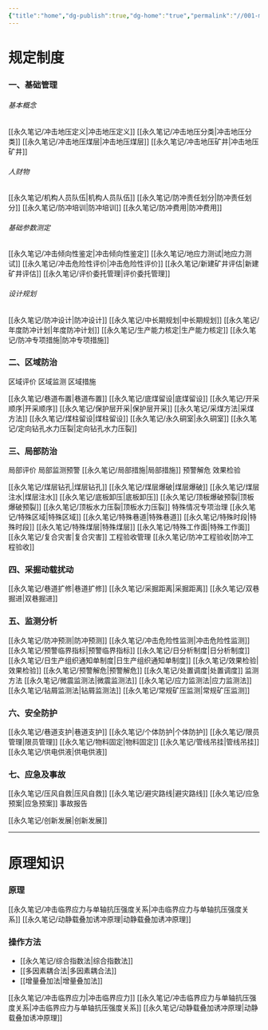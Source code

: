 ```yaml
---
{"title":"home","dg-publish":true,"dg-home":"true","permalink":"//001-moc/","tags":["gardenEntry"],"dgPassFrontmatter":true}
---
```





# 规定制度

### 一、基础管理

###### 基本概念
[[永久笔记/冲击地压定义\|冲击地压定义]]
[[永久笔记/冲击地压分类\|冲击地压分类]]
[[永久笔记/冲击地压煤层\|冲击地压煤层]]
[[永久笔记/冲击地压矿井\|冲击地压矿井]]



###### 人财物
[[永久笔记/机构人员队伍\|机构人员队伍]]
[[永久笔记/防冲责任划分\|防冲责任划分]]
[[永久笔记/防冲培训\|防冲培训]]
[[永久笔记/防冲费用\|防冲费用]]
###### 基础参数测定
[[永久笔记/冲击倾向性鉴定\|冲击倾向性鉴定]]
[[永久笔记/地应力测试\|地应力测试]]
[[永久笔记/冲击危险性评价\|冲击危险性评价]]
	[[永久笔记/新建矿井评估\|新建矿井评估]]
	[[永久笔记/评价委托管理\|评价委托管理]]
###### 设计规划
[[永久笔记/防冲设计\|防冲设计]]
[[永久笔记/中长期规划\|中长期规划]]
[[永久笔记/年度防冲计划\|年度防冲计划]]
[[永久笔记/生产能力核定\|生产能力核定]]
[[永久笔记/防冲专项措施\|防冲专项措施]]
### 二、区域防治
区域评价
区域监测
区域措施


[[永久笔记/巷道布置\|巷道布置]]
[[永久笔记/底煤留设\|底煤留设]]
[[永久笔记/开采顺序\|开采顺序]]
[[永久笔记/保护层开采\|保护层开采]]
[[永久笔记/采煤方法\|采煤方法]]
[[永久笔记/煤柱留设\|煤柱留设]]
[[永久笔记/永久硐室\|永久硐室]]
[[永久笔记/定向钻孔水力压裂\|定向钻孔水力压裂]]



### 三、局部防治
局部评价
局部监测预警
[[永久笔记/局部措施\|局部措施]]
预警解危
效果检验


[[永久笔记/煤层钻孔\|煤层钻孔]]
[[永久笔记/煤层爆破\|煤层爆破]]
[[永久笔记/煤层注水\|煤层注水]]
[[永久笔记/底板卸压\|底板卸压]]
[[永久笔记/顶板爆破预裂\|顶板爆破预裂]]
[[永久笔记/顶板水力压裂\|顶板水力压裂]]
特殊情况专项治理
	[[永久笔记/特殊区域\|特殊区域]]
	[[永久笔记/特殊巷道\|特殊巷道]]
	[[永久笔记/特殊时段\|特殊时段]]
	[[永久笔记/特殊煤层\|特殊煤层]]
	[[永久笔记/特殊工作面\|特殊工作面]]
	[[永久笔记/复合灾害\|复合灾害]]
工程验收管理
	[[永久笔记/防冲工程验收\|防冲工程验收]]


### 四、采掘动载扰动
[[永久笔记/巷道扩修\|巷道扩修]]
[[永久笔记/采掘距离\|采掘距离]]
[[永久笔记/双巷掘进\|双巷掘进]]
### 五、监测分析
[[永久笔记/防冲预测\|防冲预测]]
[[永久笔记/冲击危险性监测\|冲击危险性监测]]
[[永久笔记/预警临界指标\|预警临界指标]]
[[永久笔记/日分析制度\|日分析制度]]
[[永久笔记/日生产组织通知单制度\|日生产组织通知单制度]]
[[永久笔记/效果检验\|效果检验]]
[[永久笔记/预警解危\|预警解危]]
[[永久笔记/处置调度\|处置调度]]
监测方法
	[[永久笔记/微震监测法\|微震监测法]]
	[[永久笔记/应力监测法\|应力监测法]]
	[[永久笔记/钻屑监测法\|钻屑监测法]]
	[[永久笔记/常规矿压监测\|常规矿压监测]]

### 六、安全防护
[[永久笔记/巷道支护\|巷道支护]]
[[永久笔记/个体防护\|个体防护]]
[[永久笔记/限员管理\|限员管理]]
[[永久笔记/物料固定\|物料固定]]
[[永久笔记/管线吊挂\|管线吊挂]]
[[永久笔记/供电供液\|供电供液]]


### 七、应急及事故
[[永久笔记/压风自救\|压风自救]]
[[永久笔记/避灾路线\|避灾路线]]
[[永久笔记/应急预案\|应急预案]]
事故报告




[[永久笔记/创新发展\|创新发展]]

---

# 原理知识


### 原理
[[永久笔记/冲击临界应力与单轴抗压强度关系\|冲击临界应力与单轴抗压强度关系]]
[[永久笔记/动静载叠加诱冲原理\|动静载叠加诱冲原理]]





### 操作方法
- [[永久笔记/综合指数法\|综合指数法]]
- [[多因素耦合法\|多因素耦合法]]
- [[增量叠加法\|增量叠加法]]






















[[永久笔记/冲击临界应力\|冲击临界应力]]
[[永久笔记/冲击临界应力与单轴抗压强度关系\|冲击临界应力与单轴抗压强度关系]]
[[永久笔记/动静载叠加诱冲原理\|动静载叠加诱冲原理]]
